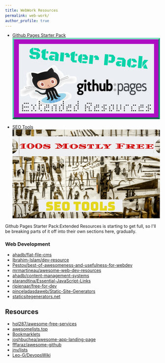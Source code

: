```yaml
---
title: WebWork Resources
permalink: web-work/
author_profile: true
---
```


* [Github Pages Starter Pack](https://infominer.id/gh-pages-starter-pack.html)
[![](/assets/img/gh-pages-starter-pack.png)](https://infominer.id/gh-pages-starter-pack.html)

* [SEO Tools](https://infominer.id/seo-tools.html)
[![](/assets/img/100s-SEO-tools.png)](https://infominer.id/seo-tools.html)


Github Pages Starter Pack:Extended Resources is starting to get full, so I'll be breaking parts of it off into their own sections here, gradually.

### Web Development
* [ahadb/flat-file-cms](https://github.com/ahadb/flat-file-cms)
* [Ibrahim-Islam/dev-resource](https://github.com/Ibrahim-Islam/dev-resource)
* [Pestov/best-of-awesomeness-and-usefulness-for-webdev](https://github.com/Pestov/best-of-awesomeness-and-usefulness-for-webdev)
* [mrmartineau/awesome-web-dev-resources](https://github.com/mrmartineau/awesome-web-dev-resources)
* [ahadb/content-management-systems](https://github.com/ahadb/content-management-systems)
* [starandtina/Essential-JavaScript-Links](https://github.com/starandtina/Essential-JavaScript-Links)
* [ripienaar/free-for-dev](https://github.com/ripienaar/free-for-dev)
* [pinceladasdaweb/Static-Site-Generators](https://github.com/pinceladasdaweb/Static-Site-Generators)
* [staticsitegenerators.net](https://staticsitegenerators.net)

## Resources

* [hql287/awesome-free-services](https://github.com/hql287/awesome-free-services)
* [awesomelists.top](https://awesomelists.top)
* [Bookmarklets](http://marklets.com/FAQ.aspx)
* [joshbuchea/awesome-app-landing-page](https://github.com/joshbuchea/awesome-app-landing-page)
* [fffaraz/awesome-github](https://github.com/fffaraz/awesome-github)
* [jnv/lists](https://github.com/jnv/lists)
* [Leo-G/DevopsWiki](https://github.com/Leo-G/DevopsWiki)
